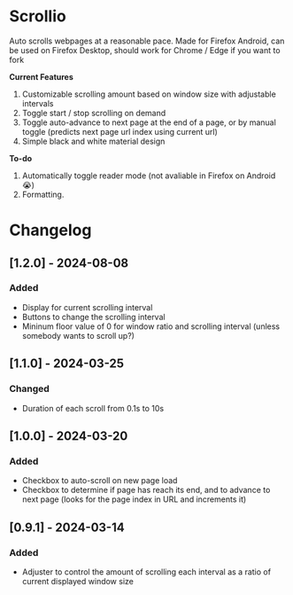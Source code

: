 # Scrollio

Auto scrolls webpages at a reasonable pace. Made for Firefox Android, can be used on Firefox Desktop, should work for Chrome / Edge if you want to fork

**Current Features**
1. Customizable scrolling amount based on window size with adjustable intervals
1. Toggle start / stop scrolling on demand
1. Toggle auto-advance to next page at the end of a page, or by manual toggle (predicts next page url index using current url)
1. Simple black and white material design

**To-do**
1. Automatically toggle reader mode (not avaliable in Firefox on Android :sob:)
1. Formatting.

# Changelog

## [1.2.0] - 2024-08-08

### Added

- Display for current scrolling interval
- Buttons to change the scrolling interval
- Mininum floor value of 0 for window ratio and scrolling interval (unless somebody wants to scroll up?)

## [1.1.0] - 2024-03-25

### Changed

- Duration of each scroll from 0.1s to 10s

## [1.0.0] - 2024-03-20

### Added

- Checkbox to auto-scroll on new page load
- Checkbox to determine if page has reach its end, and to advance to next page (looks for the page index in URL and increments it)

## [0.9.1] - 2024-03-14

### Added

- Adjuster to control the amount of scrolling each interval as a ratio of current displayed window size
